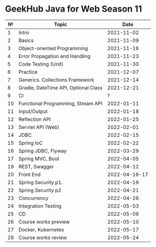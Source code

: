 # GeekHub Java for Web Season 11

|№|Topic|Date|
|---|---|---|
|1|Intro| 2021-11-02|
|2|Basics|2021-11-09|
|3|Object-oriented Programming|2021-11-16|
|4|Error Propagation and Handling|2021-11-23|
|5|Code Testing (Unit)|2021-11-30|
|6|Practice|2021-12-07|
|7|Generics. Collections Framework|2021-12-14|
|8|Gradle, DateTime API, Optional Class|2021-12-21|
|9|CI|?| 
|10|Functional Programming, Stream API|2022-01-11|
|11|Input/Output|2022-01-18|
|12|Reflection API|2022-01-25|
|13|Servlet API (Web)|2022-02-01|
|14|JDBC|2022-02-15|
|15|Spring IoC|2022-02-22|
|16|Spring JDBC, Flyway|2022-03-29|
|17|Spring MVC, Boot|2022-04-05|
|19|REST, Swagger|2022-04-12|
|20|Front End|2022-04-16-17|
|21|Spring Security p1.|2022-04-19|
|22|Spring Security p2|2022-04-21|
|23|Concurrency|2022-04-26|
|24|Integration Testing|2022-05-03|
|25|CD|2022-05-06|
|26|Course works preview|2022-05-10|
|27|Docker, Kubernetes|2022-05-17|
|28|Course works review|2022-05-24|
